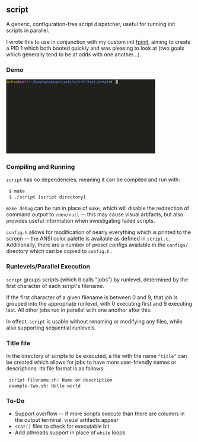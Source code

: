 ## script

A generic, configuration-free script dispatcher, useful for running init scripts in parallel.

I wrote this to use in conjunction with my custom init [fpinit](https://github.com/Cubified/fpinit), aiming to create a PID 1 which both booted quickly and was pleasing to look at (two goals which generally tend to be at odds with one another...).

### Demo

![demo.gif](https://github.com/Cubified/script/blob/master/demo.gif)

### Compiling and Running

`script` has no dependencies, meaning it can be compiled and run with:

     $ make
     $ ./script [script directory]

`make debug` can be run in place of `make`, which will disable the redirection of command output to `/dev/null` -- this may cause visual artifacts, but also provides useful information when investigating failed scripts.

`config.h` allows for modification of nearly everything which is printed to the screen -- the ANSI color palette is available as defined in `script.c`.  Additionally, there are a number of preset configs available in the `configs/` directory which can be copied to `config.h` .

### Runlevels/Parallel Execution

`script` groups scripts (which it calls "jobs") by runlevel, determined by the first character of each script's filename.

If the first character of a given filename is between 0 and 9, that job is grouped into the appropriate runlevel, with 0 executing first and 9 executing last.  All other jobs run in parallel with one another after this.

In effect, `script` is usable without renaming or modifying any files, while also supporting sequential runlevels.

### Title file

In the directory of scripts to be executed, a file with the name `"title"` can be created which allows for jobs to have more user-friendly names or descriptions.  Its file format is as follows:

     script-filename.sh: Name or description
     example-two.sh: Hello world

### To-Do

- Support overflow -- if more scripts execute than there are columns in the output terminal, visual artifacts appear
- `stat()` files to check for executable bit
- Add pthreads support in place of `while` loops

